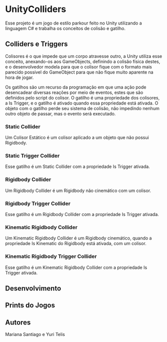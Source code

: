 # UnityColliders
Esse projeto é um jogo de estilo parkour feito no Unity utilizando a linguagem C# e trabalha os conceitos de colisão e gatilho.

## Colliders e Triggers
Colisores é o que impede que um corpo atravesse outro, a Unity utiliza esse conceito, anexando-os aos GameObjects, definindo a colisão física destes, e o desenvolvedor modela para que o colisor fique com o formato mais parecido possível do GameObject para que não fique muito aparente na hora de jogar.

Os gatilhos são um recurso da programação em que uma ação pode desencadear diversas reações por meio de eventos, estes que são definidos pelo script do colisor. O gatilho é uma propriedade dos colisores, a Is Trigger, e o gatilho é ativado quando essa propriedade está ativada. O objeto com o gatilho perde seu sistema de colisão, não impedindo nenhum outro objeto de passar, mas o evento será executado.

### Static Collider
Um Colisor Estático é um colisor aplicado a um objeto que não possui Rigidbody.

### Static Trigger Collider
Esse gatilho é um Static Collider com a propriedade Is Trigger ativada.

### Rigidbody Collider
Um Rigidbody Collider é um Rigidbody não cinemático com um colisor.

### Rigidbody Trigger Collider
Esse gatilho é um Rigidbody Collider com a propriedade Is Trigger ativada.

### Kinematic Rigidbody Collider
Um Kinematic Rigidbody Collider é um Rigidbody cinemático, quando a propriedade Is Kinematic do Rigidbody está ativada, com um colisor.

### Kinematic Rigidbody Trigger Collider
Esse gatilho é um Kinematic Rigidbody Collider com a propriedade Is Trigger ativada.

## Desenvolvimento


## Prints do Jogos


## Autores
Mariana Santiago e Yuri Telis